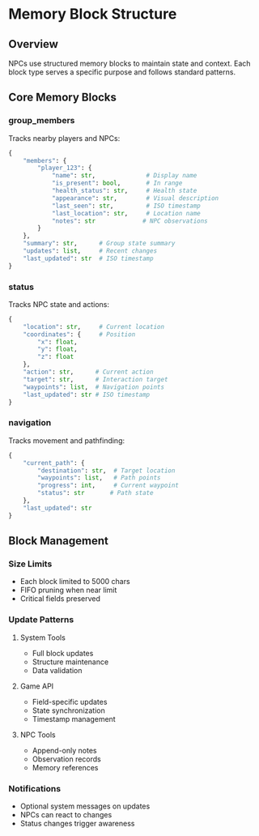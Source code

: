 # Memory Block Structure

## Overview
NPCs use structured memory blocks to maintain state and context. Each block type serves a specific purpose and follows standard patterns.

## Core Memory Blocks

### group_members
Tracks nearby players and NPCs:
```python
{
    "members": {
        "player_123": {
            "name": str,              # Display name
            "is_present": bool,       # In range
            "health_status": str,     # Health state
            "appearance": str,        # Visual description
            "last_seen": str,         # ISO timestamp
            "last_location": str,     # Location name
            "notes": str             # NPC observations
        }
    },
    "summary": str,      # Group state summary
    "updates": list,     # Recent changes
    "last_updated": str  # ISO timestamp
}
```

### status
Tracks NPC state and actions:
```python
{
    "location": str,     # Current location
    "coordinates": {     # Position
        "x": float,
        "y": float,
        "z": float
    },
    "action": str,      # Current action
    "target": str,      # Interaction target
    "waypoints": list,  # Navigation points
    "last_updated": str # ISO timestamp
}
```

### navigation
Tracks movement and pathfinding:
```python
{
    "current_path": {
        "destination": str,  # Target location
        "waypoints": list,   # Path points
        "progress": int,     # Current waypoint
        "status": str       # Path state
    },
    "last_updated": str
}
```

## Block Management

### Size Limits
- Each block limited to 5000 chars
- FIFO pruning when near limit
- Critical fields preserved

### Update Patterns
1. System Tools
   - Full block updates
   - Structure maintenance
   - Data validation

2. Game API
   - Field-specific updates
   - State synchronization
   - Timestamp management

3. NPC Tools
   - Append-only notes
   - Observation records
   - Memory references

### Notifications
- Optional system messages on updates
- NPCs can react to changes
- Status changes trigger awareness 